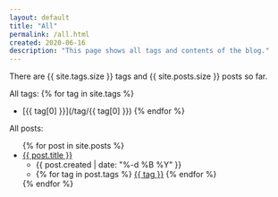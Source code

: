 ```yaml
---
layout: default
title: "All"
permalink: /all.html
created: 2020-06-16
description: "This page shows all tags and contents of the blog."
---
```


There are {{ site.tags.size }} tags and {{ site.posts.size }} posts so far.

All tags:
{% for tag in site.tags %}
  * [{{ tag[0] }}](/tag/{{ tag[0] }})
{% endfor %}

All posts:
<ul>
  {% for post in site.posts %}
    <li>
      <a href="{{ post.url }}">{{ post.title }}</a>
      <ul>
        <li>
          <time>{{ post.created | date: "%-d %B %Y" }}</time>
        </li>
        <li>
          {% for tag in post.tags %}
            <a href="/tag/{{ tag }}">{{ tag }}</a>
          {% endfor %}
        </li>
      </ul>
    </li>
  {% endfor %}
</ul>
